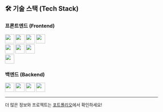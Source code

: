 ## 🛠 기술 스택 (Tech Stack)

### 프론트엔드 (Frontend)
<img src="https://img.shields.io/badge/-HTML5-E34F26?logo=html5&logoColor=white&style=flat-square" height="30"/> <img src="https://img.shields.io/badge/-CSS3-1572B6?logo=css3&logoColor=white&style=flat-square" height="30"/> <img src="https://img.shields.io/badge/-JavaScript-F7DF1E?logo=javascript&logoColor=black&style=flat-square" height="30"/> <img src="https://img.shields.io/badge/-TypeScript-3178C6?logo=typescript&logoColor=white&style=flat-square" height="30"/><br/>
<img src="https://img.shields.io/badge/-React-61DAFB?logo=react&logoColor=white&style=flat-square" height="30"/> <img src="https://img.shields.io/badge/-Redux-764ABC?logo=redux&logoColor=white&style=flat-square" height="30"/> <img src="https://img.shields.io/badge/-Angular-DD0031?logo=angular&logoColor=white&style=flat-square" height="30"/><br/>
<img src="https://img.shields.io/badge/-Next.js-white?logo=next.js&logoColor=black&style=flat-square" height="30"/>

### 백엔드 (Backend)
<img src="https://img.shields.io/badge/-Node.js-339933?logo=node.js&logoColor=white&style=flat-square" height="30"/> <img src="https://img.shields.io/badge/-Java-007396?logo=java&logoColor=white&style=flat-square" height="30"/> <img src="https://img.shields.io/badge/-Spring%20Boot-6DB33F?logo=spring-boot&logoColor=white&style=flat-square" height="30"/> <img src="https://img.shields.io/badge/-MySQL-4479A1?logo=mysql&logoColor=white&style=flat-square" height="30"/>

---

더 많은 정보와 프로젝트는 [포트폴리오](https://backbone94.github.io/portfolio/)에서 확인하세요!
